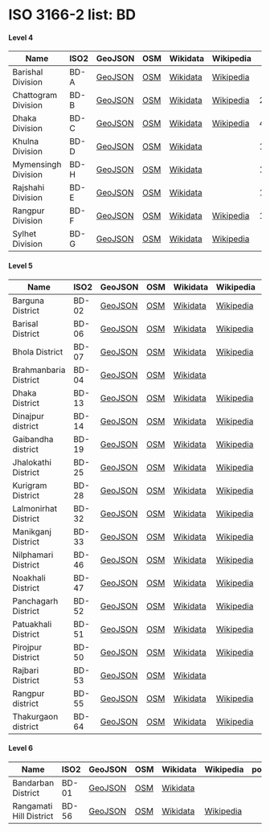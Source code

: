 # ISO 3166-2 list: BD


#### Level 4
Name | ISO2 | GeoJSON | OSM | Wikidata | Wikipedia | population 
--- | --- | --- | --- | --- | --- | --: 
Barishal Division | BD-A | [GeoJSON](../../geojson/high/iso2/BD/BD-A.geojson) | [OSM](https://www.openstreetmap.org/relation/3921298) | [Wikidata](https://www.wikidata.org/wiki/Q459723) | [Wikipedia](http://en.wikipedia.org/wiki/en%3ABarisal%20Division) | 8,325,666
Chattogram Division | BD-B | [GeoJSON](../../geojson/high/iso2/BD/BD-B.geojson) | [OSM](https://www.openstreetmap.org/relation/3824588) | [Wikidata](https://www.wikidata.org/wiki/Q158087) | [Wikipedia](http://en.wikipedia.org/wiki/bn%3A%E0%A6%9A%E0%A6%9F%E0%A7%8D%E0%A6%9F%E0%A6%97%E0%A7%8D%E0%A6%B0%E0%A6%BE%E0%A6%AE%20%E0%A6%AC%E0%A6%BF%E0%A6%AD%E0%A6%BE%E0%A6%97) | 29,145,000
Dhaka Division | BD-C | [GeoJSON](../../geojson/high/iso2/BD/BD-C.geojson) | [OSM](https://www.openstreetmap.org/relation/3921322) | [Wikidata](https://www.wikidata.org/wiki/Q330158) | [Wikipedia](http://en.wikipedia.org/wiki/de%3ADhaka%20%28Division%29) | 49,729,000
Khulna Division | BD-D | [GeoJSON](../../geojson/high/iso2/BD/BD-D.geojson) | [OSM](https://www.openstreetmap.org/relation/3825003) | [Wikidata](https://www.wikidata.org/wiki/Q501696) |  | 15,687,759
Mymensingh Division | BD-H | [GeoJSON](../../geojson/high/iso2/BD/BD-H.geojson) | [OSM](https://www.openstreetmap.org/relation/7318343) | [Wikidata](https://www.wikidata.org/wiki/Q19594930) |  | 11,370,000
Rajshahi Division | BD-E | [GeoJSON](../../geojson/high/iso2/BD/BD-E.geojson) | [OSM](https://www.openstreetmap.org/relation/3859335) | [Wikidata](https://www.wikidata.org/wiki/Q379382) |  | 18,485,858
Rangpur Division | BD-F | [GeoJSON](../../geojson/high/iso2/BD/BD-F.geojson) | [OSM](https://www.openstreetmap.org/relation/3921211) | [Wikidata](https://www.wikidata.org/wiki/Q876023) | [Wikipedia](http://en.wikipedia.org/wiki/en%3ARangpur%20Division) | 15,787,758
Sylhet Division | BD-G | [GeoJSON](../../geojson/high/iso2/BD/BD-G.geojson) | [OSM](https://www.openstreetmap.org/relation/3921222) | [Wikidata](https://www.wikidata.org/wiki/Q459732) | [Wikipedia](http://en.wikipedia.org/wiki/bn%3A%E0%A6%B8%E0%A6%BF%E0%A6%B2%E0%A7%87%E0%A6%9F%20%E0%A6%AC%E0%A6%BF%E0%A6%AD%E0%A6%BE%E0%A6%97) | 9,807,000


#### Level 5
Name | ISO2 | GeoJSON | OSM | Wikidata | Wikipedia | population 
--- | --- | --- | --- | --- | --- | --: 
Barguna District | BD-02 | [GeoJSON](../../geojson/high/iso2/BD/BD-02.geojson) | [OSM](https://www.openstreetmap.org/relation/4666255) | [Wikidata](https://www.wikidata.org/wiki/Q808172) | [Wikipedia](http://en.wikipedia.org/wiki/en%3ABarguna%20District) | 892,781
Barisal District | BD-06 | [GeoJSON](../../geojson/high/iso2/BD/BD-06.geojson) | [OSM](https://www.openstreetmap.org/relation/4644905) | [Wikidata](https://www.wikidata.org/wiki/Q1763301) | [Wikipedia](http://en.wikipedia.org/wiki/bn%3A%E0%A6%AC%E0%A6%B0%E0%A6%BF%E0%A6%B6%E0%A6%BE%E0%A6%B2%20%E0%A6%9C%E0%A7%87%E0%A6%B2%E0%A6%BE) | 2,324,310
Bhola District | BD-07 | [GeoJSON](../../geojson/high/iso2/BD/BD-07.geojson) | [OSM](https://www.openstreetmap.org/relation/4666454) | [Wikidata](https://www.wikidata.org/wiki/Q855042) | [Wikipedia](http://en.wikipedia.org/wiki/en%3ABhola%20District) | 1,776,795
Brahmanbaria District | BD-04 | [GeoJSON](../../geojson/high/iso2/BD/BD-04.geojson) | [OSM](https://www.openstreetmap.org/relation/3824840) | [Wikidata](https://www.wikidata.org/wiki/Q897330) |  | 
Dhaka District | BD-13 | [GeoJSON](../../geojson/high/iso2/BD/BD-13.geojson) | [OSM](https://www.openstreetmap.org/relation/4773565) | [Wikidata](https://www.wikidata.org/wiki/Q1850485) | [Wikipedia](http://en.wikipedia.org/wiki/bn%3A%E0%A6%A2%E0%A6%BE%E0%A6%95%E0%A6%BE%20%E0%A6%9C%E0%A7%87%E0%A6%B2%E0%A6%BE) | 
Dinajpur district | BD-14 | [GeoJSON](../../geojson/high/iso2/BD/BD-14.geojson) | [OSM](https://www.openstreetmap.org/relation/9461341) | [Wikidata](https://www.wikidata.org/wiki/Q1985120) | [Wikipedia](http://en.wikipedia.org/wiki/bn%3A%E0%A6%A6%E0%A6%BF%E0%A6%A8%E0%A6%BE%E0%A6%9C%E0%A6%AA%E0%A7%81%E0%A6%B0%20%E0%A6%9C%E0%A7%87%E0%A6%B2%E0%A6%BE) | 
Gaibandha district | BD-19 | [GeoJSON](../../geojson/high/iso2/BD/BD-19.geojson) | [OSM](https://www.openstreetmap.org/relation/9463907) | [Wikidata](https://www.wikidata.org/wiki/Q2344595) | [Wikipedia](http://en.wikipedia.org/wiki/bn%3A%E0%A6%97%E0%A6%BE%E0%A6%87%E0%A6%AC%E0%A6%BE%E0%A6%A8%E0%A7%8D%E0%A6%A7%E0%A6%BE%20%E0%A6%9C%E0%A7%87%E0%A6%B2%E0%A6%BE) | 
Jhalokathi District | BD-25 | [GeoJSON](../../geojson/high/iso2/BD/BD-25.geojson) | [OSM](https://www.openstreetmap.org/relation/4660221) | [Wikidata](https://www.wikidata.org/wiki/Q2093327) | [Wikipedia](http://en.wikipedia.org/wiki/en%3AJhalokati%20District) | 682,669
Kurigram District | BD-28 | [GeoJSON](../../geojson/high/iso2/BD/BD-28.geojson) | [OSM](https://www.openstreetmap.org/relation/8419493) | [Wikidata](https://www.wikidata.org/wiki/Q2348751) | [Wikipedia](http://en.wikipedia.org/wiki/bn%3A%E0%A6%95%E0%A7%81%E0%A6%A1%E0%A6%BC%E0%A6%BF%E0%A6%97%E0%A7%8D%E0%A6%B0%E0%A6%BE%E0%A6%AE%20%E0%A6%9C%E0%A7%87%E0%A6%B2%E0%A6%BE) | 2,069,273
Lalmonirhat District | BD-32 | [GeoJSON](../../geojson/high/iso2/BD/BD-32.geojson) | [OSM](https://www.openstreetmap.org/relation/9455570) | [Wikidata](https://www.wikidata.org/wiki/Q2373734) | [Wikipedia](http://en.wikipedia.org/wiki/bn%3A%E0%A6%B2%E0%A6%BE%E0%A6%B2%E0%A6%AE%E0%A6%A8%E0%A6%BF%E0%A6%B0%E0%A6%B9%E0%A6%BE%E0%A6%9F%20%E0%A6%9C%E0%A7%87%E0%A6%B2%E0%A6%BE) | 
Manikganj District | BD-33 | [GeoJSON](../../geojson/high/iso2/BD/BD-33.geojson) | [OSM](https://www.openstreetmap.org/relation/4773521) | [Wikidata](https://www.wikidata.org/wiki/Q2024719) | [Wikipedia](http://en.wikipedia.org/wiki/bn%3A%E0%A6%AE%E0%A6%BE%E0%A6%A8%E0%A6%BF%E0%A6%95%E0%A6%97%E0%A6%9E%E0%A7%8D%E0%A6%9C%20%E0%A6%9C%E0%A7%87%E0%A6%B2%E0%A6%BE) | 
Nilphamari District | BD-46 | [GeoJSON](../../geojson/high/iso2/BD/BD-46.geojson) | [OSM](https://www.openstreetmap.org/relation/9452227) | [Wikidata](https://www.wikidata.org/wiki/Q2188627) | [Wikipedia](http://en.wikipedia.org/wiki/bn%3A%E0%A6%A8%E0%A7%80%E0%A6%B2%E0%A6%AB%E0%A6%BE%E0%A6%AE%E0%A6%BE%E0%A6%B0%E0%A7%80%20%E0%A6%9C%E0%A7%87%E0%A6%B2%E0%A6%BE) | 1,834,231
Noakhali District | BD-47 | [GeoJSON](../../geojson/high/iso2/BD/BD-47.geojson) | [OSM](https://www.openstreetmap.org/relation/3824792) | [Wikidata](https://www.wikidata.org/wiki/Q68585) | [Wikipedia](http://en.wikipedia.org/wiki/bn%3A%E0%A6%A8%E0%A7%8B%E0%A7%9F%E0%A6%BE%E0%A6%96%E0%A6%BE%E0%A6%B2%E0%A7%80%20%E0%A6%9C%E0%A7%87%E0%A6%B2%E0%A6%BE) | 
Panchagarh District | BD-52 | [GeoJSON](../../geojson/high/iso2/BD/BD-52.geojson) | [OSM](https://www.openstreetmap.org/relation/7804420) | [Wikidata](https://www.wikidata.org/wiki/Q2367822) | [Wikipedia](http://en.wikipedia.org/wiki/bn%3A%E0%A6%AA%E0%A6%9E%E0%A7%8D%E0%A6%9A%E0%A6%97%E0%A6%A1%E0%A6%BC%20%E0%A6%9C%E0%A7%87%E0%A6%B2%E0%A6%BE) | 
Patuakhali District | BD-51 | [GeoJSON](../../geojson/high/iso2/BD/BD-51.geojson) | [OSM](https://www.openstreetmap.org/relation/4666451) | [Wikidata](https://www.wikidata.org/wiki/Q1429761) | [Wikipedia](http://en.wikipedia.org/wiki/en%3APatuakhali%20District) | 1,535,854
Pirojpur District | BD-50 | [GeoJSON](../../geojson/high/iso2/BD/BD-50.geojson) | [OSM](https://www.openstreetmap.org/relation/4631898) | [Wikidata](https://www.wikidata.org/wiki/Q609190) | [Wikipedia](http://en.wikipedia.org/wiki/bn%3A%E0%A6%AA%E0%A6%BF%E0%A6%B0%E0%A7%8B%E0%A6%9C%E0%A6%AA%E0%A7%81%E0%A6%B0%20%E0%A6%9C%E0%A7%87%E0%A6%B2%E0%A6%BE) | 1,113,257
Rajbari District | BD-53 | [GeoJSON](../../geojson/high/iso2/BD/BD-53.geojson) | [OSM](https://www.openstreetmap.org/relation/4810111) | [Wikidata](https://www.wikidata.org/wiki/Q2348762) |  | 
Rangpur district | BD-55 | [GeoJSON](../../geojson/high/iso2/BD/BD-55.geojson) | [OSM](https://www.openstreetmap.org/relation/9458329) | [Wikidata](https://www.wikidata.org/wiki/Q2344570) | [Wikipedia](http://en.wikipedia.org/wiki/bn%3A%E0%A6%B0%E0%A6%82%E0%A6%AA%E0%A7%81%E0%A6%B0%20%E0%A6%9C%E0%A7%87%E0%A6%B2%E0%A6%BE) | 
Thakurgaon district | BD-64 | [GeoJSON](../../geojson/high/iso2/BD/BD-64.geojson) | [OSM](https://www.openstreetmap.org/relation/9449351) | [Wikidata](https://www.wikidata.org/wiki/Q2367825) | [Wikipedia](http://en.wikipedia.org/wiki/bn%3A%E0%A6%A0%E0%A6%BE%E0%A6%95%E0%A7%81%E0%A6%B0%E0%A6%97%E0%A6%BE%E0%A6%81%E0%A6%93%20%E0%A6%9C%E0%A7%87%E0%A6%B2%E0%A6%BE) | 


#### Level 6
Name | ISO2 | GeoJSON | OSM | Wikidata | Wikipedia | population 
--- | --- | --- | --- | --- | --- | --: 
Bandarban District | BD-01 | [GeoJSON](../../geojson/high/iso2/BD/BD-01.geojson) | [OSM](https://www.openstreetmap.org/relation/3824576) | [Wikidata](https://www.wikidata.org/wiki/Q806273) |  | 
Rangamati Hill District | BD-56 | [GeoJSON](../../geojson/high/iso2/BD/BD-56.geojson) | [OSM](https://www.openstreetmap.org/relation/3824602) | [Wikidata](https://www.wikidata.org/wiki/Q2121686) | [Wikipedia](http://en.wikipedia.org/wiki/bn%3A%E0%A6%B0%E0%A6%BE%E0%A6%99%E0%A7%8D%E0%A6%97%E0%A6%BE%E0%A6%AE%E0%A6%BE%E0%A6%9F%E0%A6%BF%20%E0%A6%9C%E0%A7%87%E0%A6%B2%E0%A6%BE) | 
